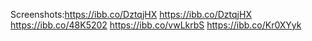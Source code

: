 Screenshots:https://ibb.co/DztqjHX
https://ibb.co/DztqjHX
https://ibb.co/48K5202
https://ibb.co/vwLkrbS
https://ibb.co/Kr0XYyk
